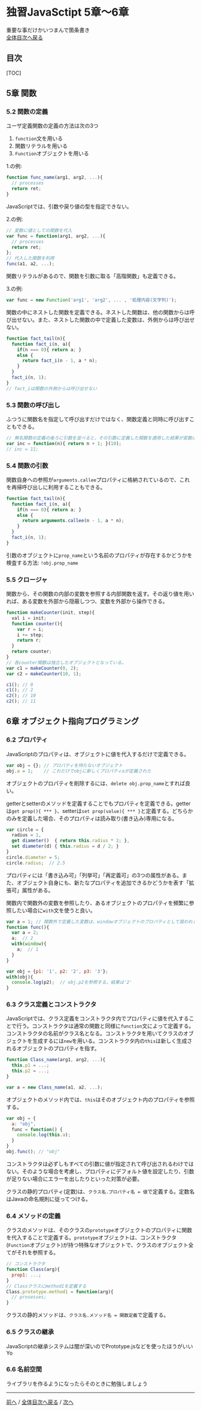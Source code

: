 # 独習JavaSctipt 5章～6章
重要な事だけかいつまんで箇条書き  
[全体目次へ戻る](index.html)
## 目次
[TOC]

## 5章 関数
### 5.2 関数の定義
ユーザ定義関数の定義の方法は次の3つ

1. `function`文を用いる
2. 関数リテラルを用いる
3. `Function`オブジェクトを用いる

1.の例:

```js
function func_name(arg1, arg2, ...){
  // processes
  return ret;
}
```

JavaScriptでは、引数や戻り値の型を指定できない。

2.の例:

```js
// 変数に値としての関数を代入
var func = function(arg1, arg2, ...){
  // processes
  return ret;
};
// 代入した関数を利用
func(a1, a2, ...);
```

関数リテラルがあるので、関数を引数に取る「高階関数」も定義できる。

3.の例:

```js
var func = new Function('arg1', 'arg2', ... , '処理内容(文字列)');
```

関数の中にネストした関数を定義できる。ネストした関数は、他の関数からは呼び出せない。また、ネストした関数の中で定義した変数は、外側からは呼び出せない。

```js
function fact_tail(n){
  function fact_i(n, a){
    if(n === 0){ return a; }
    else {
      return fact_i(n - 1, a * n);
    }
  }
  fact_i(n, 1);
}
// fact_iは関数の外側からは呼び出せない
```

### 5.3 関数の呼び出し
ふつうに関数名を指定して呼び出すだけではなく、関数定義と同時に呼び出すこともできる。

```js
// 無名関数の定義の後ろに引数を並べると、その引数に定義した関数を適用した結果が変数に代入される
var inc = function(n){ return n + 1; }(10);
// inc = 11;
```

### 5.4 関数の引数
関数自身への参照が`arguments.callee`プロパティに格納されているので、これを再帰呼び出しに利用することもできる。

```js
function fact_tail(n){
  function fact_i(n, a){
    if(n === 0){ return a; }
    else {
      return arguments.callee(n - 1, a * n);
    }
  }
  fact_i(n, 1);
}
```

引数のオブジェクトに`prop_name`という名前のプロパティが存在するかどうかを検査する方法: `!obj.prop_name`

### 5.5 クロージャ
関数から、その関数の内部の変数を参照する内部関数を返す。その返り値を用いれば、ある変数を外部から隠蔽しつつ、変数を外部から操作できる。

```js
function makeCounter(init, step){
  val i = init;
  function counter(){
    var r = i;
    i += step;
    return r;
  }
  return counter;
}
// 各counter関数は独立したオブジェクトとなっている。
var c1 = makeCounter(0, 2);
var c2 = makeCounter(10, 1);

c1(); // 0
c1(); // 2
c2(); // 10
c2(); // 11
```

## 6章 オブジェクト指向プログラミング
### 6.2 プロパティ
JavaScriptのプロパティは、オブジェクトに値を代入するだけで定義できる。

```js
var obj = {}; // プロパティを持たないオブジェクト
obj.a = 1;    // これだけでobjに新しくプロパティaが定義された
```

オブジェクトのプロパティを削除するには、`delete obj.prop_name`とすれば良い。

getterとsetterのメソッドを定義することでもプロパティを定義できる。getterは`get prop(){ *** }`、setterは`set prop(value){ *** }`と定義する。どちらかのみを定義した場合、そのプロパティは読み取り(書き込み)専用になる。

```js
var circle = {
  radius = 1,
  get diameter()  { return this.radius * 2; },
  set diameter(d) { this.radius = d / 2; }
}
circle.diameter = 5;
circle.radius;  // 2.5
```

プロパティには「書き込み可」「列挙可」「再定義可」の3つの属性がある。また、オブジェクト自身にも、新たなプロパティを追加できるかどうかを表す「拡張可」属性がある。

関数内で関数外の変数を参照したり、あるオブジェクトのプロパティを頻繁に参照したい場合に`with`文を使うと良い。

```js
var a = 1; // 関数外で定義した変数は、windowオブジェクトのプロパティとして扱われる
function func(){
  var a = 2;
  a;  // 2
  with(window){
    a;  // 1
  }
}
```

```js
var obj = {p1: '1', p2: '2', p3: '3'};
with(obj){
  console.log(p2);  // obj.p2を参照する。結果は'2'
}
```

### 6.3 クラス定義とコンストラクタ
JavaScriptでは、クラス定義をコンストラクタ内でプロパティに値を代入することで行う。コンストラクタは通常の関数と同様に`function`文によって定義する。コンストラクタの名前がクラス名となる。コンストラクタを用いてクラスのオブジェクトを生成するには`new`を用いる。コンストラクタ内の`this`は新しく生成されるオブジェクトのプロパティを指す。

```js
function Class_name(arg1, arg2, ...){
  this.p1 = ...;
  this.p2 = ...;
}

var a = new Class_name(a1, a2, ...);
```

オブジェクトのメソッド内では、`this`はそのオブジェクト内のプロパティを参照する。

```js
var obj = {
  a: "obj",
  func = function() {
    console.log(this.a);
  }
}
obj.func(); // "obj"
```

コンストラクタは必ずしもすべての引数に値が指定されて呼び出されるわけではない。そのような場合を考慮し、プロパティにデフォルト値を設定したり、引数が足りない場合にエラーを出したりといった対策が必要。

クラスの静的プロパティ(定数)は、`クラス名.プロパティ名 = 値`で定義する。定数名はJavaの命名規則に従ってつける。

### 6.4 メソッドの定義
クラスのメソッドは、そのクラスの`prototype`オブジェクトのプロパティに関数を代入することで定義する。`prototype`オブジェクトは、コンストラクタ(`Function`オブジェクト)が持つ特殊なオブジェクトで、クラスのオブジェクト全てがそれを参照する。

```js
// コンストラクタ
function Class(arg){
  prop1: ...;
}
// Classクラスにmethod1を定義する
Class.prototype.method1 = function(arg){
  // prosesses;
}
```

クラスの静的メソッドは、`クラス名.メソッド名 = 関数定義`で定義する。

### 6.5 クラスの継承
JavaScriptの継承システムは闇が深いのでPrototype.jsなどを使ったほうがいいYo

### 6.6 名前空間
ライブラリを作るようになったらそのときに勉強しましょう

***

[前へ](c4.html) / [全体目次へ戻る](index.html) / [次へ](c7.html)